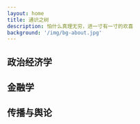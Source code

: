 ```yaml
---
layout: home
title: 通识之树
description: 怕什么真理无穷，进一寸有一寸的欢喜
background: '/img/bg-about.jpg'
---
```


## 政治经济学

## 金融学

## 传播与舆论
